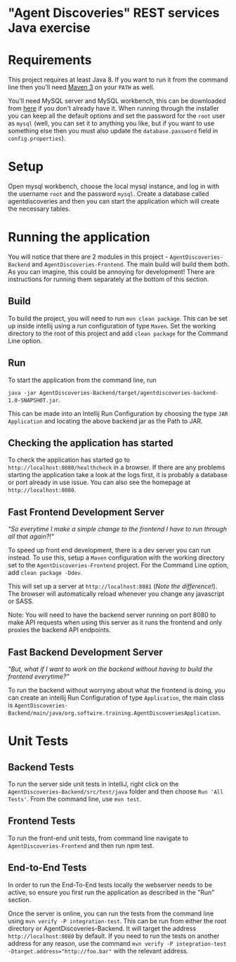 # "Agent Discoveries" REST services Java exercise

# Requirements

This project requires at least Java 8.  If you want to run it from the command line then you'll
need [Maven 3](https://maven.apache.org/) on your `PATH` as well.

You'll need MySQL server and MySQL workbench, this can be downloaded from
[here](https://dev.mysql.com/downloads/installer/) if you don't already have it.  When running
through the installer you can keep all the default options and set the password for the `root`
user as `mysql` (well, you can set it to anything you like, but if you want to use something
else then you must also update the `database.password` field in `config.properties`).

# Setup

Open mysql workbench, choose the local mysql instance, and log in with the username `root` and
the password `mysql`.  Create a database called agentdiscoveries and then you can start the application
which will create the necessary tables.

# Running the application

You will notice that there are 2 modules in this project - `AgentDiscoveries-Backend` and `AgentDiscoveries-Frontend`.
The main build will build them both. As you can imagine, this could be annoying for development! There are
instructions for running them separately at the bottom of this section.

## Build

To build the project, you will need to run `mvn clean package`. This can be set up inside intellij
using a run configuration of type `Maven`. Set the working directory to the root of this project and
add `clean package` for the Command Line option.

## Run

To start the application from the command line, run

`java -jar AgentDiscoveries-Backend/target/agentdiscoveries-backend-1.0-SNAPSHOT.jar`.

This can be made into an Intellij Run Configuration by choosing the type `JAR Application` and locating
the above backend jar as the Path to JAR.

## Checking the application has started

To check the application has started go to `http://localhost:8080/healthcheck` in a browser.
If there are any problems starting the application take a look at the logs first, it is probably a database or
port already in use issue. You can also see the homepage at `http://localhost:8080`.

## Fast Frontend Development Server
_"So everytime I make a simple change to the frontend I have to run through all that again?!"_

To speed up front end development, there is a dev server you can run instead. To use this, setup a
`Maven` configuration with the working directory set to the `AgentDiscoveries-Frontend` project.
For the Command Line option, add `clean package -Ddev`.

This will set up a server at `http://localhost:8081` (*Note the difference!*). The browser will automatically reload whenever
you change any javascript or SASS.

Note: You will need to have the backend server running on port 8080 to make API requests when using this server
as it runs the frontend and only proxies the backend API endpoints.

## Fast Backend Development Server
_"But, what if I want to work on the backend without having to build the frontend everytime?"_

To run the backend without worrying about what the frontend is doing, you can create an intellij Run
Configuration of type `Application`, the main class is
`AgentDiscoveries-Backend/main/java/org.softwire.training.AgentDiscoveriesApplication`.

# Unit Tests

## Backend Tests
To run the server side unit tests in intelliJ, right click on the `AgentDiscoveries-Backend/src/test/java` folder and then choose `Run 'All Tests'`.
From the command line, use `mvn test`.

## Frontend Tests
To run the front-end unit tests, from command line navigate to `AgentDiscoveries-Frontend` and then run npm test.

## End-to-End Tests
In order to run the End-To-End tests locally the webserver needs to be active, so ensure you first run the application as described in the "Run" section.

Once the server is online, you can run the tests from the command line using `mvn verify -P integration-test`. This can be run from either the root directory or AgentDiscoveries-Backend. It will target the address `http://localhost:8080` by default.
If you need to run the tests on another address for any reason, use the command `mvn verify -P integration-test -Dtarget.address="http://foo.bar"` with the relevant address.